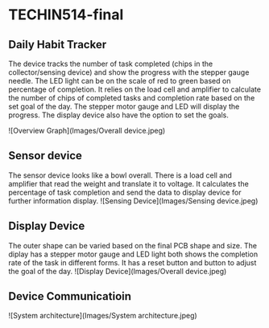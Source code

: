 # TECHIN514-final

## Daily Habit Tracker
The device tracks the number of task completed (chips in the collector/sensing device) and show the progress with the stepper gauge needle. The LED light can be on the scale of red to green based on percentage of completion. It relies on the load cell and amplifier to calculate the number of chips of completed tasks and completion rate based on the set goal of the day. The stepper motor gauge and LED will display the progress. The display device also have the option to set the goals.

![Overview Graph](Images/Overall device.jpeg)


## Sensor device
The sensor device looks like a bowl overall. There is a load cell and amplifier that read the weight and translate it to voltage. It calculates the percentage of task completion and send the data to display device for further information display.
![Sensing Device](Images/Sensing device.jpeg)

## Display Device
The outer shape can be varied based on the final PCB shape and size. The diplay has a stepper motor gauge and LED light both shows the completion rate of the task in different forms. It has a reset button and button to adjust the goal of the day.
![Display Device](Images/Overall device.jpeg)

## Device Communicatioin 

![System architecture](Images/System architecture.jpeg)
